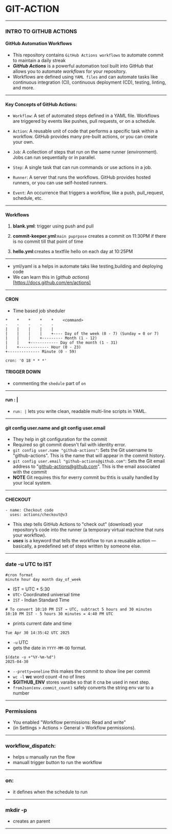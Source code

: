 # GIT-ACTION
---
### INTRO TO GITHUB ACTIONS

#### GitHub Automation Workflows

- This repository contains `GitHub Actions workflows` to automate commit to maintain a daily streak
- ***GitHub Actions*** is a powerful automation tool built into GitHub that allows you to automate *workflows* for your repository. 
- Workflows are defined using `YAML files` and can automate tasks like continuous integration (CI), continuous deployment (CD), testing, linting, and more.
---
#### Key Concepts of GitHub Actions:
- `Workflow`: A set of automated steps defined in a YAML file. Workflows are triggered by events like pushes, pull requests, or on a schedule.
- `Action`: A reusable unit of code that performs a specific task within a workflow. GitHub provides many pre-built actions, or you can create your own.

- `Job`: A collection of steps that run on the same runner (environment). Jobs can run sequentially or in parallel.

- `Step`: A single task that can run commands or use actions in a job.

- `Runner`: A server that runs the workflows. GitHub provides hosted runners, or you can use self-hosted runners.

- `Event`: An occurrence that triggers a workflow, like a push, pull_request, schedule, etc.
---
#### Workflows

1. **blank.yml**: trigger using push and pull

2. **commit-keeper.yml**:`main puprpose` creates a commit on 11:30PM if there is no commit till that point of time

3. **hello.yml**:creates a textfile hello on each day at 10:25PM
---

- yml/yaml is a helps in automate taks like testing,building and deploying code 
- We can learn this in (*github actions*)[https://docs.github.com/en/actions]
---
#### CRON
- Time based job sheduler
```
*    *    *    *    *    <command>
-    -    -    -    - 
|    |    |    |    |
|    |    |    |    +---- Day of the week (0 - 7) (Sunday = 0 or 7)
|    |    |    +--------- Month (1 - 12)
|    |    +------------ Day of the month (1 - 31)
|    +------------- Hour (0 - 23)
+-------------- Minute (0 - 59)

```
```
cron: '0 18 * * *'
```
#### TRIGGER DOWN
- commenting the `shedule` part of `on`
---
#### run : |
- `run: |` lets you write clean, readable multi-line scripts in YAML.
---
#### git config user.name and git config user.email
- They help in git configuration for the commit
- Required so git commit doesn't fail with identity error.
- `git config user.name "github-actions"`: Sets the Git username to "github-actions". This is the name that will appear in the commit history.
- `git config user.email "github-actions@github.com"`: Sets the Git email address to "github-actions@github.com". This is the email associated with the commit
- **NOTE** Git requires this for everry commit bu thtis is usally handled by your local system.
---
#### CHECKOUT
```
- name: Checkout code
  uses: actions/checkout@v3
```
- This step tells GitHub Actions to "check out" (download) your repository’s code into the runner (a temporary virtual machine that runs your workflow).
- ***uses*** is a keyword that tells the workflow to run a reusable action — basically, a predefined set of steps written by someone else.
---
### date -u UTC to IST
```
#cron format
minute hour day month day_of_week

```
- IST = UTC + 5:30
- `UTC`- Coordinated universal time
- `IST` - Indian Standard Time
```
# To convert 10:10 PM IST → UTC, subtract 5 hours and 30 minutes
10:10 PM IST - 5 hours 30 minutes = 4:40 PM UTC
```
- prints current date and time
```
Tue Apr 30 14:35:42 UTC 2025

```
- `-u` UTC
- gets the date in `YYYY-MM-DD` format.
```
$(date -u +"%Y-%m-%d")
2025-04-30
```
- `--pretty=oneline` this makes the commit to show line per commit
- `wc -l`  **wc** word count **-l** no of lines 
- **$GITHUB_ENV** stores varaibe so that it cna be used in next step.
- `fromJson(env.commit_count)` safely converts the string env var to a number
---
### Permissions
- You enabled "Workflow permissions: Read and write"
- (in Settings > Actions > General > Workflow permissions).
---
### workflow_dispatch:
- helps u manually run the flow
- manuall trigger button to run the workflow
---
### on:
- it defines when the schedule to run
---
### mkdir -p
- creates an parent
---
